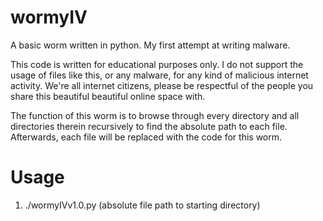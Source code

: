 # wormyIV
A basic worm written in python. My first attempt at writing malware. 

This code is written for educational purposes only. I do not support the usage of files like this, or any malware, for any kind of malicious internet activity. 
We're all internet citizens, please be respectful of the people you share this beautiful beautiful online space with. 

The function of this worm is to browse through every directory and all directories therein recursively to find the 
absolute path to each file. Afterwards, each file will be replaced with the code for this worm. 

Usage
=========
1) ./wormyIVv1.0.py (absolute file path to starting directory)
